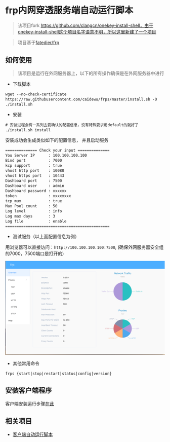 # frp内网穿透服务端自动运行脚本

> 该项目fork https://github.com/clangcn/onekey-install-shell，由于onekey-install-shell这个项目名字语意不明，所以这里新建了一个项目

> 项目基于[fatedier/frp](https://github.com/fatedier/frp)


## 如何使用

> 该项目是运行在外网服务器上，以下的所有操作确保是在外网服务器中进行

- 下载脚本

```
wget --no-check-certificate https://raw.githubusercontent.com/caidewu/frps/master/install.sh -O ./install.sh
```

- 安装

```
# 安装过程会有一系列去要确认的配置信息，没有特殊要求用default的就好了
./install.sh install
```

安装成功会生成类似如下的配置信息， 并且启动服务

```
============== Check your input ==============
You Server IP      : 100.100.100.100
Bind port          : 7000
kcp support        : true
vhost http port    : 10080
vhost https port   : 10443
Dashboard port     : 7500
Dashboard user     : admin
Dashboard password : xxxxxx
token              : xxxxxxxx
tcp_mux            : true
Max Pool count     : 50
Log level          : info
Log max days       : 3
Log file           : enable
==============================================
```

- 测试服务（以上面配置信息为例）

用浏览器可以直接访问：`http://100.100.100.100:7500`, (确保外网服务器安全组的7000，7500端口是打开的)

![frps管理后台](/example1.png)

- 其他常用命令

```
frps {start|stop|restart|status|config|version}
```

## 安装客户端程序

客户端安装运行步骤[在此](https://github.com/caidewu/frpc)

## 相关项目

- [客户端自动运行脚本](https://github.com/caidewu/frpc)
